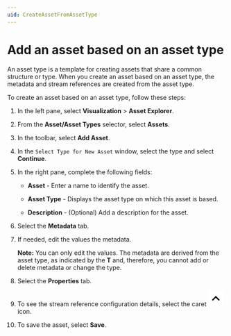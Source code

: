```yaml
---
uid: CreateAssetFromAssetType
---
```


# Add an asset based on an asset type

An asset type is a template for creating assets that share a common structure or type. When you create an asset based on an asset type, the metadata and stream references are created from the asset type.

To create an asset based on an asset type, follow these steps:

1. In the left pane, select **Visualization** > **Asset Explorer**.

1. From the **Asset/Asset Types** selector, select **Assets**.

1. In the toolbar, select **Add Asset**. 

1. In the `Select Type for New Asset` window, select the type and select **Continue**.

1. In the right pane, complete the following fields:

   - **Asset** - Enter a name to identify the asset.

   - **Asset Type** - Displays the asset type on which this asset is based.

   - **Description** - (Optional) Add a description for the asset. 

1. Select the **Metadata** tab. 

1. If needed, edit the values the metadata.

    **Note:** You can only edit the values. The metadata are derived from the asset type, as indicated by the **T** and, therefore, you cannot add or delete metadata or change the type.

1. Select the **Properties** tab.

1. To see the stream reference configuration details, select the caret ![](../../../_icons/default/chevron-up.svg) icon. 

1. To save the asset, select **Save**.
